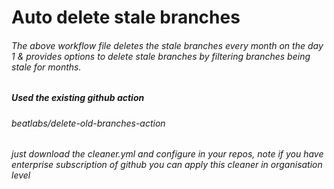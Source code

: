 # Auto delete stale branches

###### The above workflow file deletes the stale branches every month on the day 1 & provides options to delete stale branches by filtering branches being stale for months.

##### Used the existing github action

###### beatlabs/delete-old-branches-action

###### just download the cleaner.yml and configure in your repos, note if you have enterprise subscription of github you can apply this cleaner in organisation level 


